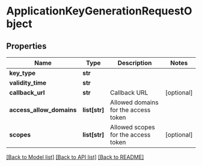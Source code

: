 # ApplicationKeyGenerationRequestObject

## Properties
Name | Type | Description | Notes
------------ | ------------- | ------------- | -------------
**key_type** | **str** |  | 
**validity_time** | **str** |  | 
**callback_url** | **str** | Callback URL | [optional] 
**access_allow_domains** | **list[str]** | Allowed domains for the access token | 
**scopes** | **list[str]** | Allowed scopes for the access token | [optional] 

[[Back to Model list]](../README.md#documentation-for-models) [[Back to API list]](../README.md#documentation-for-api-endpoints) [[Back to README]](../README.md)


